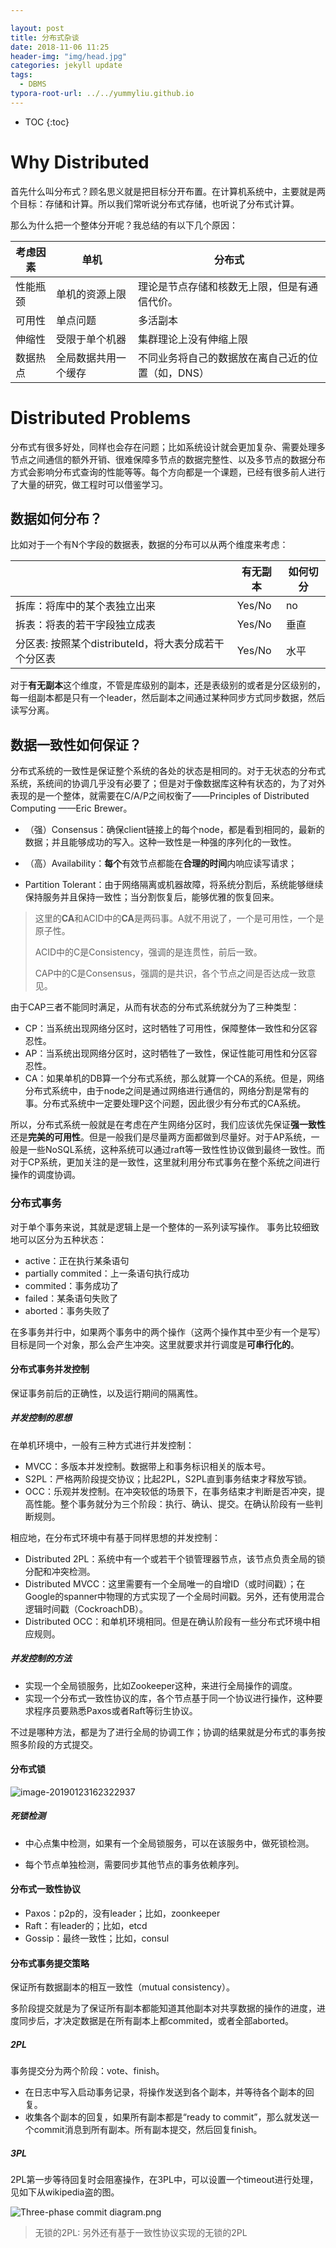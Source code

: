 ```yaml
---

layout: post
title: 分布式杂谈
date: 2018-11-06 11:25
header-img: "img/head.jpg"
categories: jekyll update
tags:
  - DBMS
typora-root-url: ../../yummyliu.github.io
---
```

* TOC
{:toc}
# Why Distributed

首先什么叫分布式？顾名思义就是把目标分开布置。在计算机系统中，主要就是两个目标：存储和计算。所以我们常听说分布式存储，也听说了分布式计算。

那么为什么把一个整体分开呢？我总结的有以下几个原因：

| 考虑因素 | 单机                 | 分布式                                            |
| -------- | -------------------- | ------------------------------------------------- |
| 性能瓶颈 | 单机的资源上限       | 理论是节点存储和核数无上限，但是有通信代价。      |
| 可用性   | 单点问题             | 多活副本                                          |
| 伸缩性   | 受限于单个机器       | 集群理论上没有伸缩上限                            |
| 数据热点 | 全局数据共用一个缓存 | 不同业务将自己的数据放在离自己近的位置（如，DNS） |

# Distributed Problems

分布式有很多好处，同样也会存在问题；比如系统设计就会更加复杂、需要处理多节点之间通信的额外开销、很难保障多节点的数据完整性、以及多节点的数据分布方式会影响分布式查询的性能等等。每个方向都是一个课题，已经有很多前人进行了大量的研究，做工程时可以借鉴学习。

## 数据如何分布？

比如对于一个有N个字段的数据表，数据的分布可以从两个维度来考虑：

|                                                      | 有无副本 | 如何切分 |
| ---------------------------------------------------- | -------- | -------- |
| 拆库：将库中的某个表独立出来                         | Yes/No   | no       |
| 拆表：将表的若干字段独立成表                         | Yes/No   | 垂直     |
| 分区表: 按照某个distributeId，将大表分成若干个分区表 | Yes/No   | 水平     |

对于**有无副本**这个维度，不管是库级别的副本，还是表级别的或者是分区级别的，每一组副本都是只有一个leader，然后副本之间通过某种同步方式同步数据，然后读写分离。

## 数据一致性如何保证？

分布式系统的一致性是保证整个系统的各处的状态是相同的。对于无状态的分布式系统，系统间的协调几乎没有必要了；但是对于像数据库这种有状态的，为了对外表现的是一个整体，就需要在C/A/P之间权衡了——Principles of Distributed Computing ——Eric Brewer。

+ （强）Consensus：确保client链接上的每个node，都是看到相同的，最新的数据；并且能够成功的写入。这种一致性是一种强的序列化的一致性。

+ （高）Availability：**每个**有效节点都能在**合理的时间**内响应读写请求；

+ Partition Tolerant：由于网络隔离或机器故障，将系统分割后，系统能够继续保持服务并且保持一致性；当分割恢复后，能够优雅的恢复回来。

> 这里的**CA**和ACID中的**CA**是两码事。A就不用说了，一个是可用性，一个是原子性。
>
> ACID中的C是Consistency，强调的是连贯性，前后一致。
>
> CAP中的C是Consensus，强調的是共识，各个节点之间是否达成一致意见。

由于CAP三者不能同时满足，从而有状态的分布式系统就分为了三种类型：

+ CP：当系统出现网络分区时，这时牺牲了可用性，保障整体一致性和分区容忍性。
+ AP：当系统出现网络分区时，这时牺牲了一致性，保证性能可用性和分区容忍性。
+ CA：如果单机的DB算一个分布式系统，那么就算一个CA的系统。但是，网络分布式系统中，由于node之间是通过网络进行通信的，网络分割是常有的事。分布式系统中一定要处理P这个问题，因此很少有分布式的CA系统。

所以，分布式系统一般就是在考虑在产生网络分区时，我们应该优先保证**强一致性**还是**完美的可用性**。但是一般我们是尽量两方面都做到尽量好。对于AP系统，一般是一些NoSQL系统，这种系统可以通过raft等一致性性协议做到最终一致性。而对于CP系统，更加关注的是一致性，这里就利用分布式事务在整个系统之间进行操作的调度协调。

### 分布式事务

对于单个事务来说，其就是逻辑上是一个整体的一系列读写操作。 事务比较细致地可以区分为五种状态：

+ active：正在执行某条语句
+ partially commited：上一条语句执行成功
+ commited：事务成功了
+ failed：某条语句失败了
+ aborted：事务失败了

在多事务并行中，如果两个事务中的两个操作（这两个操作其中至少有一个是写）目标是同一个对象，那么会产生冲突。这里就要求并行调度是**可串行化的**。

#### 分布式事务并发控制

保证事务前后的正确性，以及运行期间的隔离性。

##### 并发控制的思想

在单机环境中，一般有三种方式进行并发控制：

+ MVCC：多版本并发控制。数据带上和事务标识相关的版本号。
+ S2PL：严格两阶段提交协议；比起2PL，S2PL直到事务结束才释放写锁。
+ OCC：乐观并发控制。在冲突较低的场景下，在事务结束才判断是否冲突，提高性能。整个事务就分为三个阶段：执行、确认、提交。在确认阶段有一些判断规则。

相应地，在分布式环境中有基于同样思想的并发控制：

+ Distributed 2PL：系统中有一个或若干个锁管理器节点，该节点负责全局的锁分配和冲突检测。
+ Distributed MVCC：这里需要有一个全局唯一的自增ID（或时间戳）；在Google的spanner中物理的方式实现了一个全局时间戳。另外，还有使用混合逻辑时间戳（CockroachDB）。
+ Distributed OCC：和单机环境相同。但是在确认阶段有一些分布式环境中相应规则。

##### 并发控制的方法

- 实现一个全局锁服务，比如Zookeeper这种，来进行全局操作的调度。
- 实现一个分布式一致性协议的库，各个节点基于同一个协议进行操作，这种要求程序员要熟悉Paxos或者Raft等衍生协议。

不过是哪种方法，都是为了进行全局的协调工作；协调的结果就是分布式的事务按照多阶段的方式提交。

#### 分布式锁

![image-20190123162322937](/image/image-20190123162322937.png)

##### 死锁检测

+ 中心点集中检测，如果有一个全局锁服务，可以在该服务中，做死锁检测。

+ 每个节点单独检测，需要同步其他节点的事务依赖序列。

#### 分布式一致性协议

+ Paxos：p2p的，没有leader；比如，zoonkeeper
+ Raft：有leader的；比如，etcd
+ Gossip：最终一致性；比如，consul

#### 分布式事务提交策略

保证所有数据副本的相互一致性（mutual consistency）。

多阶段提交就是为了保证所有副本都能知道其他副本对共享数据的操作的进度，进度同步后，才决定数据是在所有副本上都commited，或者全部aborted。

##### 2PL

事务提交分为两个阶段：vote、finish。

+ 在日志中写入启动事务记录，将操作发送到各个副本，并等待各个副本的回复。
+ 收集各个副本的回复，如果所有副本都是“ready to commit”，那么就发送一个commit消息到所有副本。所有副本提交，然后回复finish。

##### 3PL

2PL第一步等待回复时会阻塞操作，在3PL中，可以设置一个timeout进行处理，见如下从wikipedia盗的图。

![Three-phase commit diagram.png](/image/Three-phase_commit_diagram.png)

> 无锁的2PL: 另外还有基于一致性协议实现的无锁的2PL





